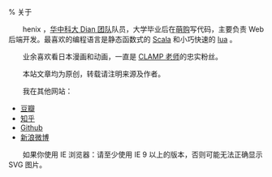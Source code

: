 % 关于

　　henix ，[华中科大 Dian 团队](http://www.dian.org.cn/)队员，大学毕业后在[萌购](http://www.030buy.com/)写代码，主要负责 Web 后端开发。最喜欢的编程语言是静态函数式的 [Scala](http://www.scala-lang.org/) 和小巧快速的 [lua](http://www.lua.org/) 。

　　业余喜欢看日本漫画和动画，一直是 [CLAMP 老师](http://clamp-net.com/)的忠实粉丝。

　　本站文章均为原创，转载请注明来源及作者。

　　我在其他网站：

* [豆瓣](http://www.douban.com/people/henix/)
* [知乎](http://www.zhihu.com/people/henix)
* [Github](https://github.com/henix)
* [新浪微博](http://weibo.com/henix10)

　　如果你使用 IE 浏览器：请至少使用 IE 9 以上的版本，否则可能无法正确显示 SVG 图片。
